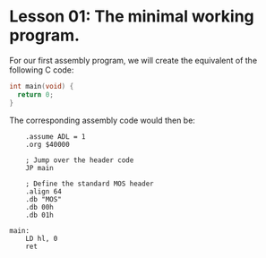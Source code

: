 # Lesson 01: The minimal working program.

For our first assembly program, we will create the equivalent of the following C code:

```c
int main(void) {
  return 0;
}
```

The corresponding assembly code would then be:

```assembly
    .assume ADL = 1
    .org $40000

    ; Jump over the header code
    JP main

    ; Define the standard MOS header
    .align 64
    .db "MOS"
    .db 00h
    .db 01h

main:
    LD hl, 0
    ret
```

